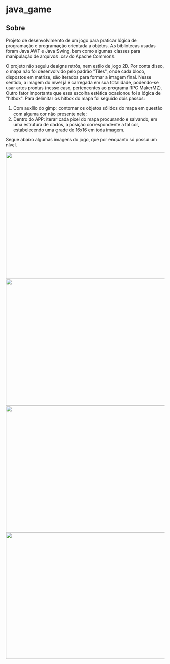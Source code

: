 # java_game

## Sobre
Projeto de desenvolvimento de um jogo para praticar lógica de programação e programação orientada a objetos. As bibliotecas usadas foram Java AWT e Java Swing, bem como algumas classes para manipulação de arquivos .csv do Apache Commons.

O projeto não seguiu designs retrôs, nem estilo de jogo 2D. Por conta disso, o mapa não foi desenvolvido pelo padrão "Tiles", onde cada bloco, dispostos em matrize, são iterados para formar a imagem final. Nesse sentido, a imagem do nível já é carregada em sua totalidade, podendo-se usar artes prontas (nesse caso, pertencentes ao programa RPG MakerMZ).
Outro fator importante que essa escolha estética ocasionou foi a lógica de "hitbox". Para delimitar os hitbox do mapa foi seguido dois passos: 
1)  Com auxílio do gimp: contornar os objetos sólidos do mapa em questão com alguma cor não presente nele; 
2)  Dentro do APP: iterar cada pixel do mapa procurando e salvando, em uma estrutura de dados, a posição correspondente a tal cor, estabelecendo uma grade de 16x16 em toda imagem.

Segue abaixo algumas imagens do jogo, que por enquanto só possuí um nível.

<img src="/../readme/arquivos/image 1.png" width=655 height=400>
<img src="/../readme/arquivos/image 2.png" width=655 height=400>
<img src="/../readme/arquivos/image 3.png" width=655 height=400>
<img src="/../readme/arquivos/image 4.png" width=655 height=400>
